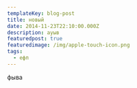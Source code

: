 ```yaml
---
templateKey: blog-post
title: новый
date: 2014-11-23T22:10:00.000Z
description: ауыв
featuredpost: true
featuredimage: /img/apple-touch-icon.png
tags:
  - ефп
---
```

фыва